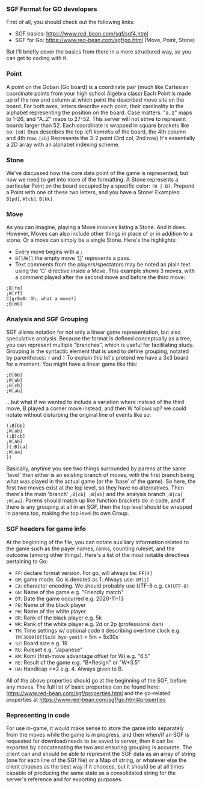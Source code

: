 ### SGF Format for GO developers

First of all, you should check out the following links:

- SGF basics: https://www.red-bean.com/sgf/sgf4.html
- SGF for Go: https://www.red-bean.com/sgf/go.html (Move, Point, Stone)

But I'll briefly cover the basics from there in a more structured way, so you can get to coding with it.

### Point
A point on the Goban (Go board) is a coordinate pair (much like Cartesian coordinate points from your high school
Algebra class) Each Point is made up of the row and column at which point the described move sits on the board. For 
both axes, letters describe each point, their cardinality in the alphabet representing the position on the board. Case
matters. "a..z" maps to 1-26, and "A..Z" maps to 27-52. This server will not strive to represent boards larger than 52.
Each coordinate is wrapped in square brackets like so: `[dd]` thus describes the top left _komoku_ of the board, the 4th
column and 4th row. `[cb]`  Represents the 3-2 point (3rd col, 2nd row) It's essentially a 2D array with an alphabet
indexing scheme.

### Stone
We've discussed how the core data point of the game is represented, but now we need to get into more of the formatting.
A Stone represents a particular Point on the board occupied by a specific color: `(W | B)`. Prepend a Point with one of
these two letters, and you have a Stone! Examples: `B[pd]`, `W[cb]`, `B[kk]`

### Move
As you can imagine, playing a Move involves listing a Stone. And it does. However, Moves can also include other things
in place of or in addition to a stone. Or a move can simply be a single Stone. Here's the highlights:

- Every move begins with a `;`
- `B[]`/`W[]` the empty move '[]' represents a pass.
- Text comments from the players/spectators may be noted as plain text using the 'C' directive inside a Move. This 
  example shows 3 moves, with a comment played after the second move and before the third move:
 ```
;B[fm]
;W[rf]
C[gr8m8: Oh, what a move!]
;B[mk]
  ```

### Analysis and SGF Grouping
SGF allows notation for not only a linear game representation, but also speculative analysis. Because the format is 
defined conceptually as a tree, you can represent multiple "branches", which is useful for facilitating study. Grouping
is the syntactic element that is used to define grouping, notated by parentheses: `(` and `)` To explain this let's
pretend we have a 3x3 board for a moment. You might have a linear game like this:

```
;B[bb]
;W[ab]
;B[cb]
;W[ab]
``` 

...but what if we wanted to include a variation where instead of the third move, B played a corner move instead, and 
then W follows up? we could notate without disturbing the original line of events like so:

```
(;B[bb]
;W[ab]
(;B[cb]
;W[ab]
)(;B[ca]
;W[aa]
))
```

Basically, anytime you see two things surrounded by parens at the same 'level' then either is an existing branch of 
moves, with the first branch being what was played in the actual game (or the 'base' of the game). So here, the
first two moves exist at the top level, so they have no alternatives. Then there's the main 'branch' `;B[cb] ;W[ab]` and
the analysis branch `;B[ca] ;W[aa]`. Parens should match up like function brackets do in code, and if there is any
grouping at all in an SGF, then the top level should be wrapped in parens too, making the top level its own Group.

### SGF headers for game info
At the beginning of the file, you can notate auxiliary information related to the game such as the payer names, ranks, 
counting ruleset, and the outcome (among other things). Here's a list of the most notable directives pertaining to Go:
- `FF`: declare format version. For go, will always be: `FF[4]`
- `GM`: game mode. Go is denoted as 1. Always use: `GM[1]`
- `CA`: character encoding. We should probably use UTF-8 e.g. `CA[UTF-8]`
- `GN`: Name of the game e.g. "Friendly match"
- `DT`: Date the game occurred e.g. 2020-11-13
- `PB`: Name of the black player 
- `PW`: Name of the white player 
- `BR`: Rank of the black player e.g. 5k
- `WR`: Rank of the white player e.g. 2d or 2p (professional dan)
- `TM`: Time settings w/ optional code `O` describing overtime clock e.g. `TM[3000]OT[5x30 byo-yomi]` = 5m + 5x30s
- `SZ`: Board size e.g. 19
- `RU`: Ruleset e.g. "Japanese"
- `KM`: Komi (first-move advantage offset for W) e.g. "6.5"
- `RE`: Result of the game e.g. "B+Resign" or "W+3.5"
- `HA`: Handicap >=2 e.g. 4. Always given to B.

All of the above properties should go at the beginning of the SGF, before any moves. The full list of basic properties
can be found here: https://www.red-bean.com/sgf/properties.html and the go-related properties at
https://www.red-bean.com/sgf/go.html#properties

### Representing in code
For use in-game, it would make sense to store the game info separately from the moves while the game is in progress, and
then when/if an SGF is requested for download/needs to be saved to server, then it can be exported by concatenating the 
two and ensuring grouping is accurate. The client can and should be able to represent the SGF data as an array of string
(one for each line of the SGf file) or a Map of string, or whatever else the client chooses as the best way if it 
chooses, but it should be at all times capable of producing the same state as a consolidated string for the server's
reference and for exporting purposes.